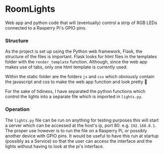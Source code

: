 # RoomLights
Web app and python code that will (eventually) control a strip of RGB LEDs connected to a Rasperry Pi's GPIO pins.

### Structure

As the project is set up using the Python web framework, Flask, the structure of the files is important. 
Flask looks for html files in the templates folder with the `render_template` function. Although, since the web app makes use of tabs, only one html template is currently used. 

Within the static folder are the folders `js` and `css` which obviously contain the javascript and css to make the web app function and look pretty 🎉 

For the sake of tidiness, I have separated the python functions which control the lights into a separate file which is imported in `lights.py`.

### Operation

The `lights.py` file can be run on anything for testing purposes this will start a server which can be accessed at the host's ip, port 80. e.g. `192.168.0.1`.
The proper use however is to run the file on a Rasperry Pi, or possibly another device with GPIO pins. It would be useful to have this run at startup (possibly as a Service) so that the user can access the interface and the lights without having to look at the pi's interface.


